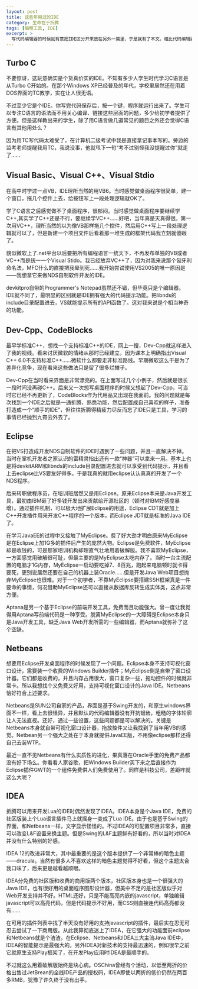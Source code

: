 ```yaml
---
layout: post
title: 这些年用过的IDE
category: 生命在于折腾
tags: [编程工具, IDE]
excerpt: >
  写代码编辑器的时候就有意把IDE区分开来放在另外一篇里，于是就有了本文。相比代码编辑器，IDE功能更强大，于是相对来说启动慢，更吃内存。不过有一件事是相同的，这些年或用过或玩过的IDE其实也不少呢……
---
```


## Turbo C

不要惊讶，这玩意确实是个货真价实的IDE。不知有多少人学生时代学习C语言是从Turbo C开始的。在那个Windows XP已经普及的年代，学校里居然还在用着DOS界面的TC教学，实在让人很无语。

不过至少它是个IDE。你写完代码保存后，按一个键，程序就运行出来了。学生可以专注C语言的语法而不用关心编译、链接这些层面的问题，多少给初学者提供了方便。但是这样教出来的学生，除了用C语言做几道常见的题目之外还会觉得C语言有其他用处么？

因为用TC写代码太难受了，在计算机二级考试中我是直接拿记事本写的。旁边的监考老师提醒我用TC，我说没事，他就甩下一句“考不过别怪我没提醒过你”就走了……

## Visual Basic、Visual C++、Visual Stdio

在高中时学过一点VB，IDE理所当然的用VB6。当时感觉做桌面程序很简单，建一个窗口，拖几个控件上去，给按钮写上一段处理逻辑就OK了。

学了C语言之后感觉做不了桌面程序，很郁闷。当时感觉做桌面程序要继续学C++,其实学了C++还是不行，要继续学VC++……好吧，当年真是天真得很。第一次用VC++，理所当然的以为像VB那样拖几个控件，然后用C++写上一段处理逻辑就可以了，但是新建一个项目文件后看着那一堆生成的框架代码我立刻就傻眼了。

貌似微软上了.net平台以后要把所有编程语言一统天下，不再发布单独的VB或者VC++而是统一一个Visual Stido。我已经放弃VC++了，因为对我来说那个匈牙利命名法，MFC什么的直接把我晕到死……我开始尝试使用VS2005的唯一原因是——我想拿它来做NDS自制软件开发的IDE。

devkitpro自带的Programmer's Notepad虽然还不错，但毕竟只是个编辑器。IDE就不同了，最明显的区别就是IDE拥有强大的代码提示功能。把libnds的include目录配置进去，VS就能提示所有的API函数了。这对我来说是个相当神奇的功能。

## Dev-Cpp、CodeBlocks

最早学标准C++，想找一个支持标准C++的IDE，网上一搜，Dev-Cpp就这样进入了我的视线。看来讨厌微软的情绪从那时已经建立，因为课本上明确指出Visual C++ 6.0不支持标准C++……微软什么都要走非标准路线。早期微软这么干是为了差异化竞争，现在看来这些做法只是留了很多烂摊子。

Dev-Cpp在当时看来界面是非常漂亮的。在上面写过几个小例子，然后就是很长一段时间没再碰C++。后来又一次想写桌面程序的时候又想起了Dev-Cpp，可当时它已经不再更新了，CodeBlocks作为代用品又出现在我面前。我的问题就是每次找到一个IDE之后就是一通折腾，熟悉功能，然后配置成自己喜欢的样子，准备打造成一个“顺手的IDE”，但往往折腾得精疲力尽反而忘了IDE只是工具，学习的事情已经抛到九霄云外去了。

## Eclipse

在把VS打造成开发NDS自制软件的IDE时遇到了一些问题，并且一直解决不掉。当时在掌机开发者之家认识的雷精灵指出还有一款“神器”可以拿来一用。基本上也是将devkitARM和libnds的include目录配置进去就可以享受到代码提示，并且看上去eclipse比VS要友好得多。于是我真的就用eclipse认认真真的开发了一个NDS程序。

后来转职做程序员，在培训班居然又是用Eclipse。原来Eclipse本来是Java开发工具，最初由IBM砸了好多钱开发出来贡献给开源社区的（顿时对IBM好感度暴增）。通过插件机制，可以极大地扩展Eclipse的用途，Eclipse CDT就是加上C++开发插件用来开发C++程序的一个版本，而Eclipse JDT就是标准的Java IDE了。

在学习JavaEE的过程中又接触了MyEclipse。费了好大劲才明白原来MyEclipse是在Eclipse上加1G多的插件后产生的庞然大物。Eclipse是免费软件，MyEclipse却是收钱的，可是那家培训机构却理直气壮地用着破解版。我不喜欢MyEclipse，一方面感觉用破解很可耻，但最主要的是MyEclipse太吃内存了。当时一台主流配置的电脑才1G内存，MyEclipse一启动要吃掉7、8百兆，跑起来电脑顿时就卡得要死，更别说居然还要在自己的机器上装Oracle……但是开发Java Web项目想抛弃MyEclipse也很难。对于一个初学者，不靠MyEclipse要搭建SSH框架真是一件要命的事情，何况借助MyEclipse还可以直接从数据库反转生成实体类，这点非常方便。

Aptana是另一个基于Eclipse的前端开发工具，免费而且功能强大。曾一度让我觉得用Aptana写前端代码是一种享受。脱离MyEclipse的一大障碍是Eclipse本身只是Java开发工具，缺乏Java Web开发所需的一些编辑器，而Aptana就弥补了这个空缺。

## Netbeans

想要用Eclipse开发桌面程序的时候发现了一个问题。Eclipse本身不支持可视化窗口设计，需要装一个收费的Windows Builder插件；MyEclipse倒是自带了窗口设计器。它们都是收费的，并且内存占用很大，窗口复杂一些，拖动控件的时候就非常卡。所以我想找个又免费又好用，支持可视化窗口设计的Java IDE。Netbeans恰好符合上述要求。

Netbeans是SUN公司自家的产品，界面是基于Swing开发的，和原生windows界面不一样，看上去很怪异，并且默认的代码编辑器没有开抗锯齿，粗糙的字体轮廓让人无法直视。还好，通过一些设置，这些问题都是可以解决的。关键是Netbeans本身就自带可视化窗口设计器，拖放控件又让我找到了当年用VB的感觉。Netbean另一个强大之处在于本身就提供JavaEE版，不用像eclipse那样还得自己去装WTP。

最近一直不见Netbeans有什么实质性的进化，果真落在Oracle手里的免费产品都没有好下场么。你看看人家谷歌，把Windows Builder买下来之后直接作为Eclipse插件GWT的一个组件免费供人们免费使用了。同样是科技公司，差距咋就这么大呢？

## IDEA

折腾可以用来开发Lua的IDE时偶然发现了IDEA。IDEA本身是个Java IDE，免费的社区版装上个Lua语言插件马上就摇身一变成了Lua IDE。由于也是基于Swing的界面，和Netbeans一样，文字显示怪怪的。不过IDEA的可配置项目非常多，直接可以改变L&F设置来换主题。但是Swing的L&F主题鲜有好看的，所以当时对IDEA并没有什么特别的好感。

IDEA 12的改进非常大，其中最重要的是这个版本提供了一个非常棒的暗色主题——dracula。当然有很多人不喜欢这样的暗色主题觉得不好看，但这个主题太合我口味了，后来更是越看越顺眼。

IDEA分免费的社区版和收费的商用版两个版本，社区版本身也是一个很强大的Java IDE，也有很好用的桌面程序图形设计器，但美中不足的是社区版似乎对Web开发支持并不好。HTML还好，只是不能高亮内嵌的javascript，单独编辑javascript可以高亮代码，但是代码提示不好用，而CSS则直接连代码高亮都没有……

在可用的插件列表中找了半天没有好用的支持javascript的插件，最后实在忍无可忍去尝试了一下商用版。从此我算彻底迷上了IDEA，在它强大的功能面前eclipse和Netbeans就是个渣渣。在Eclipse、Netbeans和IDEA三大主流Java IDE中，IDEA的智能提示是最强大的。另外IDEA对新技术的支持最迅速的，例如很早之前它就原生支持Play框架了，在开发Play应用时IDEA是最顺手的。

不过就这么用着破解版始终是块心病。OSChina曾经有个活动，以低至两折的价格出售过JetBrean的全线IDE产品的授权码，IDEA即使以两折的低价仍然在两百多RMB，犹豫了许久终于没有出手。
